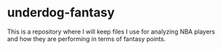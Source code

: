 # underdog-fantasy
This is a repository where I will keep files I use for analyzing NBA players and how they are performing in terms of fantasy points.
